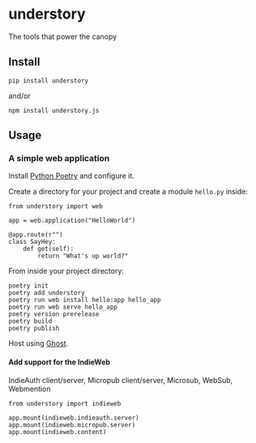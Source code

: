 # understory
The tools that power the canopy

## Install

    pip install understory

and/or

    npm install understory.js

## Usage

### A simple web application

Install [Python Poetry][0] and configure it.

Create a directory for your project and create a module `hello.py` inside:

    from understory import web

    app = web.application("HelloWorld")

    @app.route(r"")
    class SayHey:
        def get(self):
            return "What's up world?"

From inside your project directory:

    poetry init
    poetry add understory
    poetry run web install hello:app hello_app
    poetry run web serve hello_app
    poetry version prerelease
    poetry build
    poetry publish

Host using [Ghost][1].

#### Add support for the IndieWeb

IndieAuth client/server, Micropub client/server, Microsub, WebSub, Webmention

    from understory import indieweb

    app.mount(indieweb.indieauth.server)
    app.mount(indieweb.micropub.server)
    app.mount(indieweb.content)

[0]: https://python-poetry.org
[1]: https://gh.ost.lol
